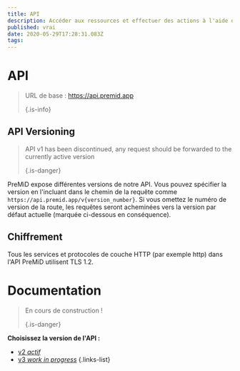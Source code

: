 ```yaml
---
title: API
description: Accéder aux ressources et effectuer des actions à l'aide de l'API PreMiD
published: vrai
date: 2020-05-29T17:28:31.083Z
tags:
---
```


# API

> URL de base : https://api.premid.app 
> 
> {.is-info}

## API Versioning
> API v1 has been discontinued, any request should be forwarded to the currently active version 
> 
> {.is-danger}

PreMiD expose différentes versions de notre API. Vous pouvez spécifier la version en l'incluant dans le chemin de la requête comme `https://api.premid.app/v{version_number}`. Si vous omettez le numéro de version de la route, les requêtes seront acheminées vers la version par défaut actuelle (marquée ci-dessous en conséquence).

## Chiffrement

Tous les services et protocoles de couche HTTP (par exemple http) dans l'API PreMiD utilisent TLS 1.2.

# Documentation
> En cours de construction ! 
> 
> {.is-danger}

**Choisissez la version de l'API :**
- [v2 *actif*](/dev/api/v2)
- [v3 *work in progress*](/dev/api/v3)
{.links-list}